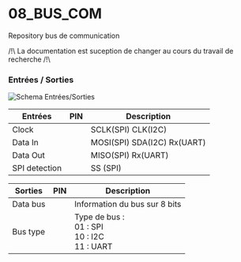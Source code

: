 # 08_BUS_COM
Repository bus de communication

/!\ La documentation est suception de changer au cours du travail de recherche /!\

### Entrées / Sorties

![Schema Entrées/Sorties](main/Images/Schema_IO.png)

Entrées | PIN  | Description
--------|------|-------------
Clock   |      | SCLK(SPI) CLK(I2C)
Data In |      | MOSI(SPI) SDA(I2C) Rx(UART)
Data Out|      |MISO(SPI) Rx(UART)
SPI detection | | SS (SPI)

Sorties|PIN|Description
-------|---|-----------
Data bus|   |   Information du bus sur 8 bits
Bus type|   |Type de bus :</br> 01 : SPI </br> 10 : I2C </br> 11 : UART
